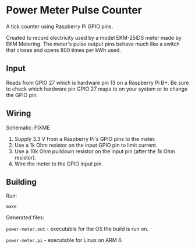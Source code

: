 Power Meter Pulse Counter
================

A tick counter using Raspberry Pi GPIO pins.

Created to record electricity used by a model EKM-25IDS meter made by EKM Metering.  The meter's pulse output pins behave much like a switch that closes and opens 800 times per kWh used.


Input
----------------

Reads from GPIO 27 which is hardware pin 13 on a Raspberry Pi B+.  Be sure to check which hardware pin GPIO 27 maps to on your system or to change the GPIO pin.


Wiring
----------------

Schematic:
FIXME

1. Supply 3.3 V from a Raspberry Pi's GPIO pins to the meter.
2. Use a 1k Ohm resistor on the input GPIO pin to limit current.
3. Use a 10k Ohm pulldown resistor on the input pin (after the 1k Ohm resistor).
4. Wire the meter to the GPIO input pin.


Building
----------------

Run:

`make`

Generated files:

`power-meter.out` - executable for the OS the build is run on.

`power-meter.pi` - executable for Linux on ARM 6.

